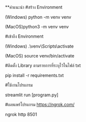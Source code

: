 **คำแนะนำ
#สร้าง Environment

(Windows) python -m venv venv

(MacOS)python3 -m venv venv

#เข้าถึง Environment

(Windows) .\venv\Scripts\activate

(MacOS) source venv/bin/activate

#ติดตั้ง Library ตามรายการที่ระบุไว้ในไฟล์ txt

pip install -r requirements.txt

#ใช้งานโปรแกรม

streamlit run [program.py]

#เผยแพร่โปรแกรม https://ngrok.com/

ngrok http 8501
